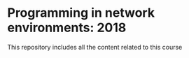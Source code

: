 # Programming in network environments: 2018

This repository includes all the content related to this course
